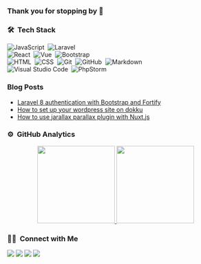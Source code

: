 ### Thank you for stopping by 👋

<!--
**jasminetracey/jasminetracey** is a ✨ _special_ ✨ repository because its `README.md` (this file) appears on your GitHub profile.

Here are some ideas to get you started:

- 🔭 I’m currently working on ...
- 🌱 I’m currently learning ...
- 👯 I’m looking to collaborate on ...
- 🤔 I’m looking for help with ...
- 💬 Ask me about ...
- 📫 How to reach me: ...
- 😄 Pronouns: ...
- ⚡ Fun fact: ...
-->

### 🛠 &nbsp;Tech Stack

![JavaScript](https://img.shields.io/badge/-JavaScript-05122A?style=flat&logo=javascript)&nbsp;
![Laravel](https://img.shields.io/badge/-Laravel-05122A?style=flat&logo=laravel)&nbsp;\
![React](https://img.shields.io/badge/-React-05122A?style=flat&logo=react)&nbsp;
![Vue](https://img.shields.io/badge/-Vue-05122A?style=flat&logo=vue.js)&nbsp;
![Bootstrap](https://img.shields.io/badge/-Bootstrap-05122A?style=flat&logo=bootstrap&logoColor=563D7C)\
![HTML](https://img.shields.io/badge/-HTML-05122A?style=flat&logo=HTML5)&nbsp;
![CSS](https://img.shields.io/badge/-CSS-05122A?style=flat&logo=CSS3&logoColor=1572B6)&nbsp;
![Git](https://img.shields.io/badge/-Git-05122A?style=flat&logo=git)&nbsp;
![GitHub](https://img.shields.io/badge/-GitHub-05122A?style=flat&logo=github)&nbsp;
![Markdown](https://img.shields.io/badge/-Markdown-05122A?style=flat&logo=markdown)\
![Visual Studio Code](https://img.shields.io/badge/-Visual%20Studio%20Code-05122A?style=flat&logo=visual-studio-code&logoColor=007ACC)&nbsp;
![PhpStorm](https://img.shields.io/badge/-PhpStorm-05122A?style=flat&logo=phpstorm)&nbsp;

### Blog Posts
<!-- BLOG-POST-LIST:START -->
- [Laravel 8 authentication with Bootstrap and Fortify](https://dev.to/jasminetracey/laravel-8-with-bootstrap-livewire-and-fortify-5d33)
- [How to set up your wordpress site on dokku](https://dev.to/jasminetracey/how-to-set-up-your-wordpress-site-on-dokku-24pj)
- [How to use jarallax parallax plugin with Nuxt.js](https://dev.to/jasminetracey/how-to-use-jarallax-parallax-plugin-with-nuxt-js-46e6)
<!-- BLOG-POST-LIST:END -->

### ⚙️ &nbsp;GitHub Analytics

<p align="center">
<a href="https://github.com/jasminetracey">
  <img height="180em" src="https://github-readme-stats-eight-theta.vercel.app/api?username=jasminetracey&show_icons=true&theme=algolia&include_all_commits=true&count_private=true"/>
  <img height="180em" src="https://github-readme-stats-eight-theta.vercel.app/api/top-langs/?username=jasminetracey&layout=compact&langs_count=8&theme=algolia"/>
</a>
</p>

### 🤝🏻 &nbsp;Connect with Me

<p align="left">
<a href="https://jasminetracey.com"><img src="https://img.shields.io/badge/-jasminetracey.com-2e8364?style=flat&logo=Google-Chrome&logoColor=white"/></a>
<a href="https://linkedin.com/in/jasminetracey"><img src="https://img.shields.io/badge/-Jasmine%20Tracey-0077B5?style=flat&logo=Linkedin&logoColor=white"/></a>
<a href="mailto:info@jasminetracey.com"><img src="https://img.shields.io/badge/-info@jasminetracey.com-D14836?style=flat&logo=Gmail&logoColor=white"/></a>
<a href="https://twitter.com/jasmineatracey"><img src="https://img.shields.io/badge/-@jasmineatracey-1da1f2?style=flat&logo=twitter&logoColor=white"/></a>
</p>
